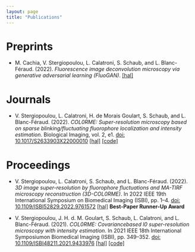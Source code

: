 ```yaml
---
layout: page
title: "Publications"
---
```


# Preprints
- M. Cachia, V. Stergiopoulou, L. Calatroni, S. Schaub, and L. Blanc-Féraud. (2022). *Fluorescence image deconvolution microscopy via generative adversarial learning (FluoGAN)*. [[hal]](https://hal.archives-ouvertes.fr/hal-03790156)


# Journals
- V. Stergiopoulou, L. Calatroni, H. de Morais Goulart, S. Schaub, and L. Blanc-Féraud. (2022). *COL0RME: Super-resolution microscopy based on sparse blinking/fluctuating fluorophore localization and intensity estimation*. Biological Imaging, vol. 2, e1. [doi: 10.1017/S2633903X22000010](https://doi.org/10.1017/S2633903X22000010) [[hal]](https://hal.archives-ouvertes.fr/hal-03320950) [[code]](https://github.com/VStergiop/COL0RME)


# Proceedings
- V. Stergiopoulou, L. Calatroni, S. Schaub, and L. Blanc-Féraud. (2022). *3D image super-resolution by fluorophore fluctuations and MA-TIRF microscopy reconstruction (3D-COL0RME)*. In 2022 IEEE 19th International Symposium on Biomedical Imaging (ISBI), pp. 1–4. [doi: 10.1109/ISBI52829.2022.9761572](https://doi.org/10.1109/ISBI52829.2022.9761572) [[hal]](https://hal.archives-ouvertes.fr/hal-03412778v1) **Best-Paper Runner-Up Award**

- V. Stergiopoulou, J. H. d. M. Goulart, S. Schaub, L. Calatroni, and L. Blanc-Féraud. (2021). *COL0RME: Covariancebased l0 super-resolution microscopy with intensity estimation*. In 2021 IEEE 18th International Symposiumon Biomedical Imaging (ISBI), pp. 349–352. [doi: 10.1109/ISBI48211.2021.9433976](https://doi.org/10.1109/ISBI48211.2021.9433976) [[hal]](https://hal.archives-ouvertes.fr/hal-02979332) [[code]](https://github.com/VStergiop/COL0RME)
